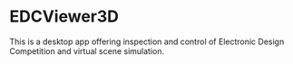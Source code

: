# EDCViewer3D

This is a desktop app offering inspection and control of Electronic Design Competition and virtual scene simulation.
